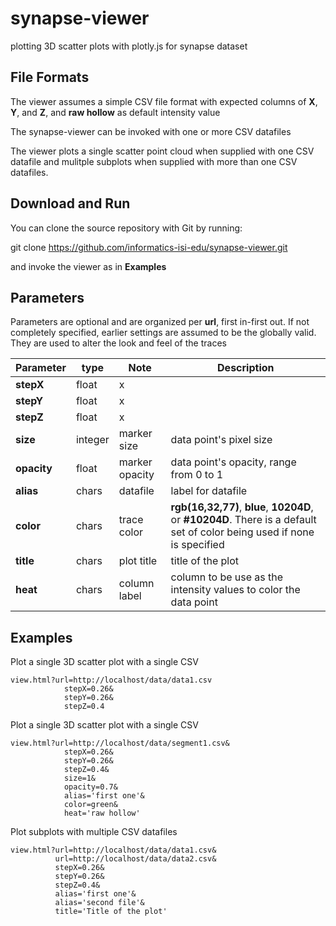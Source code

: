 # synapse-viewer

plotting 3D scatter plots with plotly.js for synapse dataset

## File Formats

The viewer assumes a simple CSV file format with expected columns 
of **X**, **Y**, and **Z**, and **raw hollow** as default intensity value

The synapse-viewer can be invoked with one or more CSV datafiles

The viewer plots a single scatter point cloud when supplied with one
CSV datafile and mulitple subplots when supplied with more than one 
CSV datafiles.

## Download and Run 

You can clone the source repository with Git by running:

  git clone https://github.com/informatics-isi-edu/synapse-viewer.git

and invoke the viewer as in **Examples**
## Parameters
 
Parameters are optional and are organized per **url**, first in-first out. If
not completely specified, earlier settings are assumed to be the globally valid.
They are used to alter the look and feel of the traces 

| Parameter | type | Note | Description |
| --- | --- | --- | --- |
| **stepX** | float | x | |
| **stepY** | float | x | | 
| **stepZ** | float | x | |
| **size** | integer | marker size | data point's pixel size |
| **opacity** | float | marker opacity | data point's opacity, range from 0 to 1  |
| **alias** | chars | datafile | label for datafile |
| **color** | chars | trace color| **rgb(16,32,77)**, **blue**, **10204D**, or **#10204D**. There is a default set of color being used if none is specified |
| **title** | chars | plot title | title of the plot |
| **heat** | chars | column label | column to be use as the intensity values to color the data point |


## Examples

Plot a single 3D scatter plot with a single CSV

```
view.html?url=http://localhost/data/data1.csv
            stepX=0.26&
            stepY=0.26&
            stepZ=0.4

```

Plot a single 3D scatter plot with a single CSV

```
view.html?url=http://localhost/data/segment1.csv&
            stepX=0.26&
            stepY=0.26&
            stepZ=0.4&
            size=1&
            opacity=0.7&
            alias='first one'&
            color=green&
            heat='raw hollow'

```

Plot subplots with multiple CSV datafiles

```
view.html?url=http://localhost/data/data1.csv&
          url=http://localhost/data/data2.csv&
          stepX=0.26&
          stepY=0.26&
          stepZ=0.4&
          alias='first one'&
          alias='second file'&
          title='Title of the plot'

```


